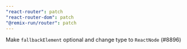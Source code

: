 ```yaml
---
"react-router": patch
"react-router-dom": patch
"@remix-run/router": patch
---
```


Make `fallbackElement` optional and change type to `ReactNode` (#8896)
